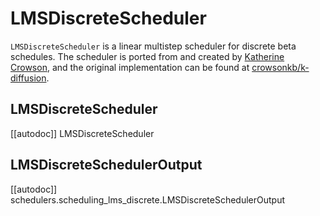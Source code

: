 <!--Copyright 2025 The HuggingFace Team. All rights reserved.

Licensed under the Apache License, Version 2.0 (the "License"); you may not use this file except in compliance with
the License. You may obtain a copy of the License at

http://www.apache.org/licenses/LICENSE-2.0

Unless required by applicable law or agreed to in writing, software distributed under the License is distributed on
an "AS IS" BASIS, WITHOUT WARRANTIES OR CONDITIONS OF ANY KIND, either express or implied. See the License for the
specific language governing permissions and limitations under the License.
-->

# LMSDiscreteScheduler

`LMSDiscreteScheduler` is a linear multistep scheduler for discrete beta schedules. The scheduler is ported from and created by [Katherine Crowson](https://github.com/crowsonkb/), and the original implementation can be found at [crowsonkb/k-diffusion](https://github.com/crowsonkb/k-diffusion/blob/481677d114f6ea445aa009cf5bd7a9cdee909e47/k_diffusion/sampling.py#L181).

## LMSDiscreteScheduler
[[autodoc]] LMSDiscreteScheduler

## LMSDiscreteSchedulerOutput
[[autodoc]] schedulers.scheduling_lms_discrete.LMSDiscreteSchedulerOutput
